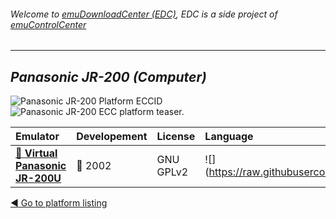 ###### Welcome to [emuDownloadCenter (EDC)](https://github.com/PhoenixInteractiveNL/emuDownloadCenter/wiki/), EDC is a side project of [emuControlCenter](https://github.com/PhoenixInteractiveNL/emuControlCenter/wiki/)
***
## _Panasonic JR-200 (Computer)_
![](https://raw.githubusercontent.com/wiki/PhoenixInteractiveNL/emuDownloadCenter/images_platform/ecc_jr200_cell.png "Panasonic JR-200 Platform ECCID")
![](https://raw.githubusercontent.com/wiki/PhoenixInteractiveNL/emuDownloadCenter/images_platform/ecc_jr200_teaser.png "Panasonic JR-200 ECC platform teaser.")

| Emulator | Developement | License | Language |
|:---------|:-------------|:--------|:---------|
| [:file_folder: **Virtual Panasonic JR-200U**](https://github.com/PhoenixInteractiveNL/emuDownloadCenter/wiki/Emulator-virtpanajr#menu) | :red_circle: 2002 | GNU GPLv2 | ![](https://raw.githubusercontent.com/wiki/PhoenixInteractiveNL/emuDownloadCenter/images_flags/icon_flag_EN_24.png |

[:arrow_backward: Go to platform listing](https://github.com/PhoenixInteractiveNL/emuDownloadCenter/wiki/EDC-Platform-List)
